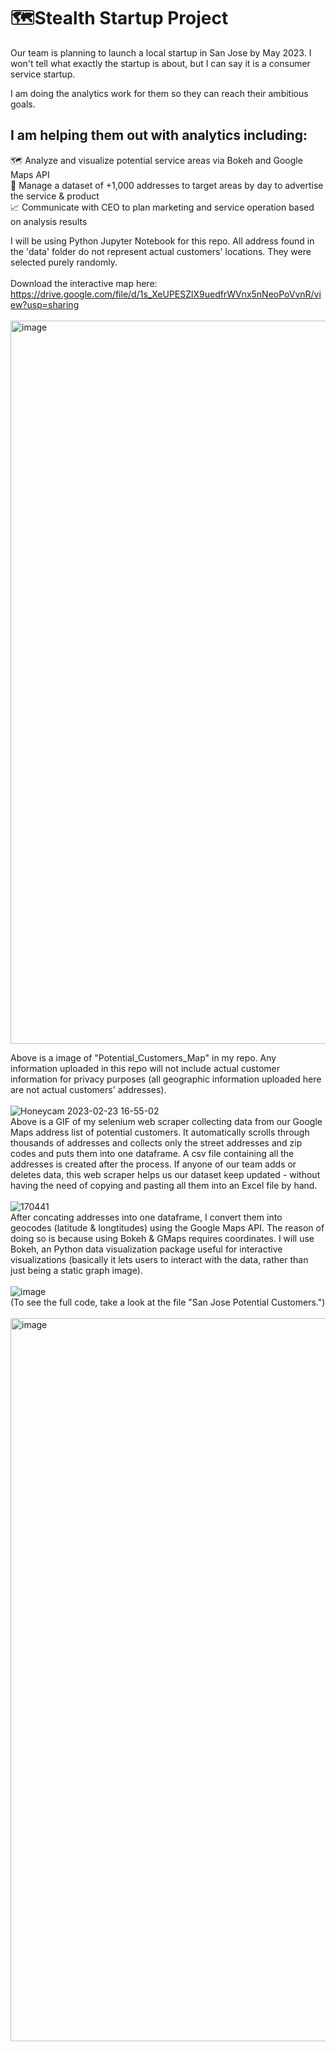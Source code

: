 # 🗺️Stealth Startup Project

Our team is planning to launch a local startup in San Jose by May 2023. I won't tell what exactly the startup is about, but I can say it is a consumer service startup.

I am doing the analytics work for them so they can reach their ambitious goals.

## I am helping them out with analytics including:<br>
🗺️ Analyze and visualize potential service areas via Bokeh and Google Maps API<br>
📑 Manage a dataset of +1,000 addresses to target areas by day to advertise the service & product<br>
📈 Communicate with CEO to plan marketing and service operation based on analysis results<br>

I will be using Python Jupyter Notebook for this repo. All address found in the 'data' folder do not represent actual customers' locations. They were selected purely randomly.
<br><br>
Download the interactive map here: https://drive.google.com/file/d/1s_XeUPESZlX9uedfrWVnx5nNeoPoVvnR/view?usp=sharing
<br><br>
<img width="1157" alt="image" src="https://user-images.githubusercontent.com/79275984/221008897-c2112051-246c-4b23-b463-c48267e23314.png">

Above is a image of "Potential_Customers_Map" in my repo. Any information uploaded in this repo will not include actual customer information for privacy purposes (all geographic information uploaded here are not actual customers' addresses).
<br><br>
![Honeycam 2023-02-23 16-55-02](https://user-images.githubusercontent.com/79275984/221065658-4e9e414c-5dd1-4b84-9131-0e388f282893.gif)<br>
Above is a GIF of my selenium web scraper collecting data from our Google Maps address list of potential customers. It automatically scrolls through thousands of addresses and collects only the street addresses and zip codes and puts them into one dataframe. A csv file containing all the addresses is created after the process. If anyone of our team adds or deletes data, this web scraper helps us our dataset keep updated - without having the need of copying and pasting all them into an Excel file by hand.
<br><br>
![170441](https://user-images.githubusercontent.com/79275984/221067216-d1350d11-7099-447a-aa56-6b6d24f2c5e9.jpg)
<br>
After concating addresses into one dataframe, I convert them into geocodes (latitude & longtitudes) using the Google Maps API. The reason of doing so is because using Bokeh & GMaps requires coordinates. I will use Bokeh, an Python data visualization package useful for interactive visualizations (basically it lets users to interact with the data, rather than just being a static graph image).
<br><br>
![image](https://user-images.githubusercontent.com/79275984/221067794-7aeb4f84-7183-483a-8092-e3d73b304f82.png)
<br> (To see the full code, take a look at the file "San Jose Potential Customers.")
<br><br><img width="1157" alt="image" src="https://user-images.githubusercontent.com/79275984/221008897-c2112051-246c-4b23-b463-c48267e23314.png">
